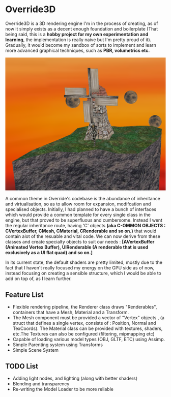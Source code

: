 # Override3D
Override3D is a 3D rendering engine I'm in the process of creating, as of now it simply exists as a decent enough foundation and boilerplate (That being said, this is a **hobby project for my own experimentation and learning**, the implementation is really naive but I'm pretty proud of it). Gradually, it would become my sandbox of sorts to implement and learn more advanced graphical techniques, such as **PBR, volumetrics etc.**

![Override Demo Scene](demo1.png)

A common theme in Override's codebase is the abundance of inheritance and virtualisation, so as to allow room for expansion, modifcation and specialised objects. Initially, I had planned to have a bunch of interfaces which would provide a common template for every single class in the engine, but that proved to be superfluous and cumbersome. Instead I went the regular inheritance route, having 'C' objects **(aka C-OMMON OBJECTS : CVertexBuffer, CMesh, CMaterial, CRenderable and so on.)** that would contain alot of the resuable and vital code. We can now derive from these classes and create specialty objects to suit our needs : **[AVertexBuffer (Animated Vertex Buffer), UIRenderable (A renderable that is used exclusively as a UI flat quad) and so on.]**

In its current state, the default shaders are pretty limited, mostly due to the fact that I haven't really focused my energy on the GPU side as of now, instead focusing on creating a sensible structure, which I would be able to add on top of, as I learn further. 

Feature List 
------
* Flexible rendering pipeline, the Renderer class draws "Renderables", containers that have a Mesh, Material and a Transform.
* The Mesh component must be provided a vector of "Vertex" objects , (a struct that defines a single vertex, consists of : Position, Normal and TexCoords). The Material class can be provided with textures, shaders, etc.The Textures can also be configured (filtering, mipmapping etc)
* Capable of loading various model types (OBJ, GLTF, ETC) using Assimp. 
* Simple Parenting system using Transforms
* Simple Scene System


TODO List 
------
* Adding light nodes, and lighting (along with better shaders)
* Blending and transparency
* Re-writing the Model Loader to be more reliable


